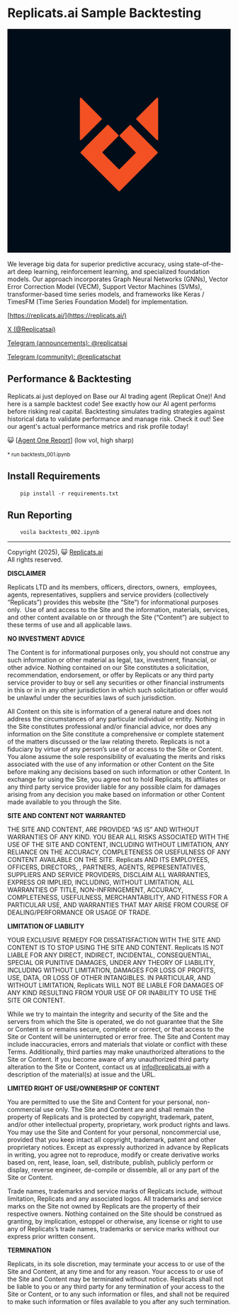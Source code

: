 # Replicats.ai Sample Backtesting


![Replicats logo](https://github.com/replicatsai/replicats-sample-backtest/blob/main/etc/images/logo.png?raw=true)


We leverage big data for superior predictive accuracy, using state-of-the-art deep learning, reinforcement learning, and specialized foundation models. Our approach incorporates Graph Neural Networks (GNNs), Vector Error Correction Model (VECM), Support Vector Machines (SVMs), transformer-based time series models, and frameworks like Keras / TimesFM (Time Series Foundation Model) for implementation.


 [https://replicats.ai/](https://replicats.ai/)

 [X (@Replicatsai)](https://x.com/Replicatsai)
 
 [Telegram (announcements): @replicatsai](t.me/replicatsai)
 
 [Telegram (community): @replicatschat](t.me/replicatschat) 


## Performance & Backtesting

Replicats.ai just deployed on Base our AI trading agent (Replicat One)! And here is a sample backtest code! See exactly how our AI agent performs before risking real capital. Backtesting simulates trading strategies against historical data to validate performance and manage risk. Check it out! See our agent's actual performance metrics and risk profile today! 


  😺 [[Agent One Report](https://htmlpreview.github.io/?https://github.com/replicatsai/replicats-sample-backtest/blob/main/docs/backtest_002/backtests_002.html)] (low vol, high sharp)



 <small>* run backtests_001.ipynb</small>

## Install Requirements


        pip install -r requirements.txt

## Run Reporting


        voila backtests_002.ipynb



---
Copyright (2025), 😺 [Replicats.ai](https://replicats.ai/) <BR/>
All rights reserved.

**DISCLAIMER**

Replicats LTD and its members, officers, directors, owners,  employees, agents, representatives, suppliers and service providers (collectively “Replicats”) provides this website (the “Site”) for informational purposes only.  Use of and access to the Site and the information, materials, services, and other content available on or through the Site (“Content”) are subject to these terms of use and all applicable laws.

**NO INVESTMENT ADVICE**

The Content is for informational purposes only, you should not construe any such information or other material as legal, tax, investment, financial, or other advice. Nothing contained on our Site constitutes a solicitation, recommendation, endorsement, or offer by Replicats or any third party service provider to buy or sell any securities or other financial instruments in this or in in any other jurisdiction in which such solicitation or offer would be unlawful under the securities laws of such jurisdiction.

All Content on this site is information of a general nature and does not address the circumstances of any particular individual or entity. Nothing in the Site constitutes professional and/or financial advice, nor does any information on the Site constitute a comprehensive or complete statement of the matters discussed or the law relating thereto. Replicats is not a fiduciary by virtue of any person’s use of or access to the Site or Content. You alone assume the sole responsibility of evaluating the merits and risks associated with the use of any information or other Content on the Site before making any decisions based on such information or other Content. In exchange for using the Site, you agree not to hold Replicats, its affiliates or any third party service provider liable for any possible claim for damages arising from any decision you make based on information or other Content made available to you through the Site.

**SITE AND CONTENT NOT WARRANTED**

THE SITE AND CONTENT, ARE PROVIDED “AS IS” AND WITHOUT WARRANTIES OF ANY KIND.  YOU BEAR ALL RISKS ASSOCIATED WITH THE USE OF THE SITE AND CONTENT, INCLUDING WITHOUT LIMITATION, ANY RELIANCE ON THE ACCURACY, COMPLETENESS OR USEFULNESS OF ANY CONTENT AVAILABLE ON THE SITE.  Replicats AND ITS EMPLOYEES, OFFICERS, DIRECTORS, , PARTNERS, AGENTS, REPRESENTATIVES, SUPPLIERS AND SERVICE PROVIDERS, DISCLAIM ALL WARRANTIES, EXPRESS OR IMPLIED, INCLUDING, WITHOUT LIMITATION, ALL WARRANTIES OF TITLE, NON-INFRINGEMENT, ACCURACY, COMPLETENESS, USEFULNESS, MERCHANTABILITY, AND FITNESS FOR A PARTICULAR USE, AND WARRANTIES THAT MAY ARISE FROM COURSE OF DEALING/PERFORMANCE OR USAGE OF TRADE.

**LIMITATION OF LIABILITY**

YOUR EXCLUSIVE REMEDY FOR DISSATISFACTION WITH THE SITE AND CONTENT IS TO STOP USING THE SITE AND CONTENT. Replicats IS NOT LIABLE FOR ANY DIRECT, INDIRECT, INCIDENTAL, CONSEQUENTIAL, SPECIAL OR PUNITIVE DAMAGES, UNDER ANY THEORY OF LIABILITY, INCLUDING WITHOUT LIMITATION, DAMAGES FOR LOSS OF PROFITS, USE, DATA, OR LOSS OF OTHER INTANGIBLES.  IN PARTICULAR, AND WITHOUT LIMITATION, Replicats WILL NOT BE LIABLE FOR DAMAGES OF ANY KIND RESULTING FROM YOUR USE OF OR INABILITY TO USE THE SITE OR CONTENT.

While we try to maintain the integrity and security of the Site and the servers from which the Site is operated, we do not guarantee that the Site or Content is or remains secure, complete or correct, or that access to the Site or Content will be uninterrupted or error free.  The Site and Content may include inaccuracies, errors and materials that violate or conflict with these Terms.  Additionally, third parties may make unauthorized alterations to the Site or Content.  If you become aware of any unauthorized third party alteration to the Site or Content, contact us at info@replicats.ai with a description of the material(s) at issue and the URL.

**LIMITED RIGHT OF USE/OWNERSHIP OF CONTENT**

You are permitted to use the Site and Content for your personal, non-commercial use only.  The Site and Content are and shall remain the property of Replicats and is protected by copyright, trademark, patent, and/or other intellectual property, proprietary, work product rights and laws.  You may use the Site and Content for your personal, noncommercial use, provided that you keep intact all copyright, trademark, patent and other proprietary notices.  Except as expressly authorized in advance by Replicats in writing, you agree not to reproduce, modify or create derivative works based on, rent, lease, loan, sell, distribute, publish, publicly perform or display, reverse engineer, de-compile or dissemble, all or any part of the Site or Content.

Trade names, trademarks and service marks of Replicats include, without limitation, Replicats and any associated logos.  All trademarks and service marks on the Site not owned by Replicats are the property of their respective owners.  Nothing contained on the Site should be construed as granting, by implication, estoppel or otherwise, any license or right to use any of Replicats’s trade names, trademarks or service marks without our express prior written consent.

**TERMINATION**

Replicats, in its sole discretion, may terminate your access to or use of the Site and Content, at any time and for any reason.  Your access to or use of the Site and Content may be terminated without notice.  Replicats shall not be liable to you or any third party for any termination of your access to the Site or Content, or to any such information or files, and shall not be required to make such information or files available to you after any such termination.
